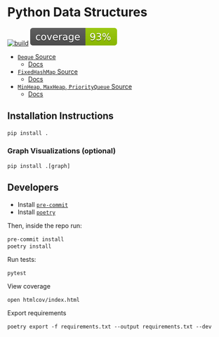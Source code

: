 # Python Data Structures

[![build](https://github.com/adithyabsk/datastructures/actions/workflows/build.yaml/badge.svg?branch=main)](https://github.com/adithyabsk/datastructures/actions/workflows/build.yaml)
[![coverage](./coverage.svg)](https://github.com/adithyabsk/datastructures/actions/workflows/build.yaml)

* [`Deque` Source](./datastructures/deque.py)
  * [Docs](./docs/deque.md)
* [`FixedHashMap` Source](./datastructures/fixed_hash_map.py)
  * [Docs](./docs/fixed_hash_map.md)
* [`MinHeap`, `MaxHeap`, `PriorityQueue` Source](./datastructures/heap.py)
  * [Docs](./docs/heap.md)

## Installation Instructions

```shell
pip install .
```

### Graph Visualizations (optional)

```shell
pip install .[graph]
```

## Developers

* Install [`pre-commit`](https://pre-commit.com/)
* Install [`poetry`](https://python-poetry.org/)

Then, inside the repo run:

```shell
pre-commit install
poetry install
```

Run tests:

```shell
pytest
```

View coverage

```shell
open htmlcov/index.html
```

Export requirements

```shell
poetry export -f requirements.txt --output requirements.txt --dev
```
